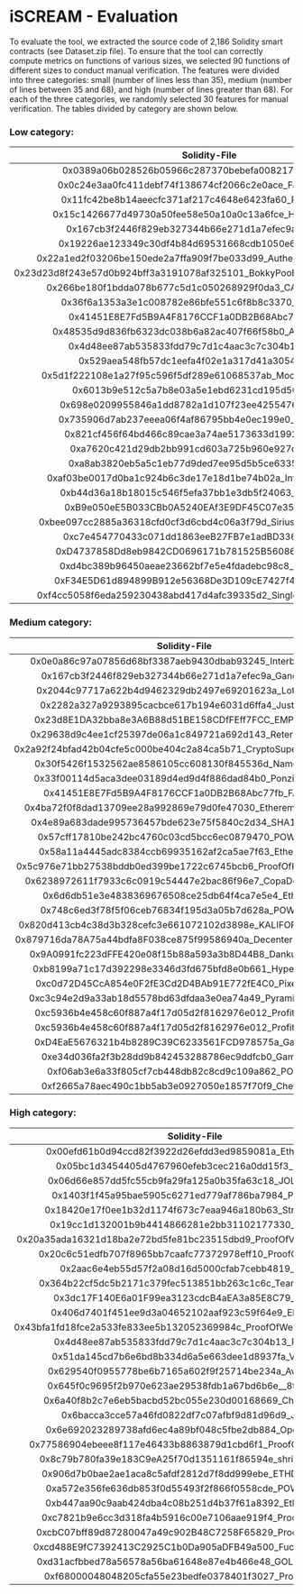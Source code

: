 # iSCREAM - Evaluation 
To evaluate the tool, we extracted the source code of 2,186 Solidity smart contracts (see Dataset.zip file).
To ensure that the tool can correctly compute metrics on functions of various sizes, we selected 90 functions of different sizes to conduct manual verification.
The features were divided into three categories: small (number of lines less than 35), medium (number of lines between 35 and 68), and high (number of lines greater than 68).
For each of the three categories, we randomly selected 30 features for manual verification.
The tables divided by category are shown below.

### Low category:

|Solidity-File| Contract-Name|Function-Name|
|:--:|:--:|:--:|
|0x0389a06b028526b05966c287370bebefa0082176_Dividend.sol|Dividend|SetProfitAddr|
|0x0c24e3aa0fc411debf74f138674cf2066c2e0ace_FalconFarmer.sol|FalconFarmer|calculateTrade|
|0x11fc42be8b14aeecfc371af217c4648e6423fa60_POWHclone.sol|POWHclone|fund|
|0x15c1426677d49730a50fee58e50a10a0c13a6fce_HFTCrowdsale.sol|SafeMath|add|
|0x167cb3f2446f829eb327344b66e271d1a7efec9a_GandhiJi.sol|GandhiJi|disableInitialStage|
|0x19226ae123349c30df4b84d69531668cdb1050e6_TheEternal.sol|TheEternal|restart|
|0x22a1ed2f03206be150ede2a7ffa909f7be033d99_AuthenticationManager.sol|XWinToken|totalSupply|
|0x23d23d8f243e57d0b924bff3a3191078af325101_BokkyPooBahsDateTimeContract.sol|BokkyPooBahsDateTimeContract|diffMinutes|
|0x266be180f1bdda078b677c5d1c050268929f0da3_CASINO_301201.sol|CASINO_301201|transferFrom|
|0x36f6a1353a3e1c008782e86bfe551c6f8b8c3370_Shadow3D.sol|Shadow3D|()|
|0x41451E8E7Fd5B9A4F8176CCF1a0DB2B68Abc77fb_FART.sol|FART|calculateEthereumReceived|
|0x48535d9d836fb6323dc038b6a82ac407f66f58b0_AZTCrowdsale.sol|AZTCrowdsale|sendToken|
|0x4d48ee87ab535833fdd79c7d1c4aac3c7c304b13_Pomda.sol|Pomda|ethereumToTokens_|
|0x529aea548fb57dc1eefa4f02e1a317d41a305456_VAI.sol|VAI|transferFrom|
|0x5d1f222108e1a27f95c596f5df289e61068537ab_MoonDustDividends.sol|MoonDustDividends|sqrt|
|0x6013b9e512c5a7b8e03a5e1ebd6231cd195d50a7_RBC.sol|TokenERC20|approve|
|0x698e0209955846a1dd8782a1d107f23ee4255476_OneToken.sol|StandardToken|allowance|
|0x735906d7ab237eeea06f4af86795bb4e0ec199e0_BLITZ_QUIZ.sol|BLITZ_QUIZ|NewQuestion|
|0x821cf456f64bd466c89cae3a74ae5173633d1992_Wicflight.sol|Wicflight|getInsurancesCount|
|0xa7620c421d29db2bb991cd603a725b960e927ced_Hash.sol|Hash|()|
|0xa8ab3820eb5a5c1eb77d9ded7ee95d5b5ce63357_Zaynix.sol|Zaynix|sell|
|0xaf03be0017d0ba1c924b6c3de17e18d1be74b02a_InfinityHourglass.sol|SafeMath|mul|
|0xb44d36a18b18015c546f5efa37bb1e3db5f24063_FishFarmer.sol|FishFarmer|calculateEggBuy|
|0xB9e050eE5B033CBb0A5240EAf3E9DF45C07e354f_Mmmm.sol|Mmmm|canTransferFrom|
|0xbee097cc2885a36318cfd0cf3d6cbd4c06a3f79d_SiriusLendingNetwork.sol|SiriusLendingNetwork|_transfer|
|0xc7e454770433c071dd1863eeB27FB7e1adBD3361_RESPAY.sol|RESPAY|Play|
|0xD4737858Dd8eb9842CD0696171b781525B56086f_NoteChain.sol|NoteChain|onlyOwner|
|0xd4bc389b96450aeae23662bf7e5e4fdadebc98c8_MilliSetCoin.sol|MilliSetCoin|transfer|
|0xF34E5D61d894899B912e56368De3D109cE7427f4_PsyMultiSig.sol|PsyMultiSig|getConfirmationCount|
|0xf4cc5058f6eda259230438abd417d4afc39335d2_SingleSourceAuthority.sol|SingleSourceAuthority|SingleSourceAuthority|

### Medium category:
|Solidity-File| Contract-Name|Function-Name|
|:--:|:--:|:--:|
|0x0e0a86c97a07856d68bf3387aeb9430dbab93245_InterbetCore.sol|InterbetCore|takeBet|
|0x167cb3f2446f829eb327344b66e271d1a7efec9a_GandhiJi.sol|GandhiJi|purchaseTokens|
|0x2044c97717a622b4d9462329db2497e69201623a_Lottery4.sol|Lottery4|buyTickets|
|0x2282a327a9293895cacbce617b194e6031d6ffa4_JustCoin.sol|JustCoin|buy|
|0x23d8E1DA32bba8e3A6B88d51BE158CDfFEff7FCC_EMPresale.sol|EMPresale|buySale|
|0x29638d9c4ee1cf25397de06a1c849721a692d143_ReternalETH.sol|ReternalETH|createDeposit|
|0x2a92f24bfad42b04cfe5c000be404c2a84ca5b71_CryptoSuperGirlfriend.sol|CryptoSuperGirlfriend|buy|
|0x30f5426f1532562ae8586105cc608130f845536d_NameFilter.sol|PlayerBook|registerNameXname|
|0x33f00114d5aca3dee03189d4ed9d4f886dad84b0_PonziToken.sol|PonziToken|buy|
|0x41451E8E7Fd5B9A4F8176CCF1a0DB2B68Abc77fb_FART.sol|FART|sell|
|0x4ba72f0f8dad13709ee28a992869e79d0fe47030_EtheremonTrade.sol|EtheremonTrade|release|
|0x4e89a683dade995736457bde623e75f5840c2d34_SHA1Digest.sol|BytesUtils|compare|
|0x57cff17810be242bc4760c03cd5bcc6ec0879470_POWMlite.sol|POWMlite|transfer|
|0x58a11a4445adc8384ccb69935162af2ca5ae7f63_Ethervote.sol|Ethervote|bet|
|0x5c976e71bb27538bddb0ed399be1722c6745bcb6_ProofOfKennyCoin.sol|ProofOfKennyCoin|transfer|
|0x6238972611f7933c6c0919c54447e2bac86f96e7_CopaDelCrypto.sol|CopaDelCrypto|VerifyPublishedResults|
|0x6d6db51e3e4838369676508ce25db64f4ca7e5e4_EtherX.sol|EtherX|transfer|
|0x748c6ed3f78f5f06ceb76834f195d3a05b7d628a_POWH33.sol|POWH33|transfer|
|0x820d413cb4c38d3b328cefc3e661072102d3898e_KALIFORCOINICO.sol|KALIFORCOINICO|()|
|0x879716da78A75a44bdfa8F038ce875f99586940a_DecenterHackathon.sol|DecenterHackathon|payoutPrizes|
|0x9A0991fc223dFFE420e08f15b88a593a3b8D44B8_Danku_demo.sol|Danku_demo|get_submission_id|
|0xb8199a71c17d392298e3346d3fd675bfd8e0b661_HyperPonzi.sol|HyperPonzi|sell|
|0xc0d72D45CcA854e0F2fE3Cd2D4BAb91E772fE4C0_Pixereum.sol|Pixereum|buyPixel|
|0xc3c94e2d9a33ab18d5578bd63dfdaa3e0ea74a49_PyramidGame.sol|PyramidGame|placeBlock|
|0xc5936b4e458c60f887a4f17d05d2f8162976e012_ProfitChain.sol|ProfitChain|payAllInvitors|
|0xc5936b4e458c60f887a4f17d05d2f8162976e012_ProfitChain.sol|ProfitChain|newGroup|
|0xD4EaE5676321b4b8289C39C6233561FCD978575a_Game35.sol|Game35|addIn|
|0xe34d036fa2f3b28dd9b842453288786ec9ddfcb0_Game31.sol|Game31|addIn|
|0xf06ab3e6a33f805cf7cb448db82c8cd9c109a862_POCG.sol|POCG|transfer|
|0xf2665a78aec490c1bb5ab3e0927050e1857f70f9_ChefICO.sol|ChefICO|()|

### High category:
|Solidity-File| Contract-Name|Function-Name|
|:--:|:--:|:--:|
|0x00efd61b0d94ccd82f3922d26efdd3ed9859081a_EthPyramid.sol|EthPyramid|reinvestDividends|
|0x05bc1d3454405d4767960efeb3cec216a0dd15f3_POCN.sol|POCN|purchaseTokens|
|0x06d66e857dd5fc55cb9fa29fa125a0b35fa63c18_JOLDEAME.sol|JOLDEAME|purchaseTokens|
|0x1403f1f45a95bae5905c6271ed779af786ba7984_POMW1.sol|POMW1|purchaseTokens|
|0x18420e17f0ee1b32d1174f673c7eaa946a180b63_StrongHold.sol|StrongHold|purchaseTokens|
|0x19cc1d132001b9b4414866281e2bb31102177330_UnKoin.sol|UnKoin|purchaseTokens|
|0x20a35ada16321d18ba2e72bd5fe81bc23515dbd9_ProofOfVerifiedContract.sol|ProofOfVerifiedContract|purchaseTokens|
|0x20c6c51edfb707f8965bb7caafc77372978eff10_ProofOfSheepM.sol|ProofOfSheepM|purchaseTokens|
|0x2aac6e4eb55d57f2a08d16d5000cfab7cebb4819_SHIT.sol|SHIT|purchaseTokens|
|0x364b22cf5dc5b2171c379fec513851bb263c1c6c_TeamManager.sol|MSFun|multiSig|
|0x3dc17F140E6a01F99ea3123cdcB4aEA3a85E8C79_Helios.sol|Helios|purchaseTokens|
|0x406d7401f451ee9d3a04652102aaf923c59f64e9_Elephant.sol|Elephant|purchaseTokens|
|0x43bfa1fd18fce2a533fe833ee5b132052369984c_ProofOfWeakHandsClassic.sol|ProofOfWeakHandsClassic|purchaseTokens|
|0x4d48ee87ab535833fdd79c7d1c4aac3c7c304b13_Pomda.sol|Pomda|purchaseTokens|
|0x51da145cd7b6e6bd8b334d6a5e663dee1d8937fa_Vitaluck.sol|Vitaluck|Play|
|0x629540f0955778be6b7165a602f9f25714be234a_AviciiCoin.sol|AviciiCoin|purchaseTokens|
|0x645f0c9695f2b970e623ae29538fdb1a67bd6b6e__8thereum.sol|_8thereum|purchaseTokens|
|0x6a40f8b2c7e6eb5bacbd52bc055e230d00168669_CharlieCoin.sol|CharlieCoin|purchaseTokens|
|0x6bacca3cce57a46fd0822df7c07afbf9d81d96d9_Jiggs.sol|Jiggs|purchaseTokens|
|0x6e692023289738afd6ec4a89bf048c5fbe2db884_OpenPoWH.sol|OpenPoWH|reinvestDividends|
|0x77586904ebeee8f117e46433b8863879d1cbd6f1_ProofOfNoSnipers.sol|ProofOfNoSnipers|purchaseTokens|
|0x8c79b780fa39e183C9eA25f70d1351161f86594e_shrimpyramid.sol|shrimpyramid|purchaseTokens|
|0x906d7b0bae2ae1aca8c5afdf2812d7f8dd999ebe_ETHDividends.sol|ETHDividends|reinvestDividends|
|0xa572e356fe636db853f0d55493f2f866f0558cde_POWH1337.sol|POWH1337|purchaseTokens|
|0xb447aa90c9aab424dba4c08b251d4b37f61a8392_EtherSpike.sol|EtherSpike|reinvestDividends|
|0xc7821b9e6cc3d318fa4b5916c00e7106aae919f4_ProofOfDoge.sol|ProofOfDoge|purchaseTokens|
|0xcbC07bff89d87280047a49c902B48C7258F65829_ProofOfSecret.sol|ProofOfSecret|purchaseTokens|
|0xcd488E9fC7392413C2925C1b0Da905aDFB49a500_FuckYouKenny.sol|FuckYouKenny|purchaseTokens|
|0xd31acfbbed78a56578a56ba61648e87e4b466e48_GOLDENRATIO.sol|GOLDENRATIO|purchaseTokens|
|0xf68000048048205cfa55e23bedfe0378401f3027_ProofOfIdiot.sol|ProofOfIdiot|purchaseTokens|


